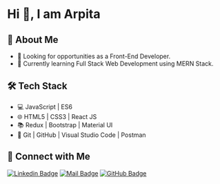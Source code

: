 # Hi 👋, I am Arpita 

## 🙂 About Me

- 🚪 Looking for opportunities as a Front-End Developer.
- 🌱 Currently learning Full Stack Web Development using MERN Stack.

## 🛠 Tech Stack
- 💻 JavaScript | ES6
- 🌐 HTML5 | CSS3 | React JS 
- 📚 Redux | Bootstrap | Material UI
- 🔧 Git | GitHub | Visual Studio Code | Postman

## 🤝 Connect with Me
[![Linkedin Badge](https://img.shields.io/badge/LinkedIn-0077B5?style=for-the-badge&logo=linkedin&logoColor=white)](https://www.linkedin.com/in/arpita-behura-11299823)
[![Mail Badge](https://img.shields.io/badge/Gmail-D14836?style=for-the-badge&logo=gmail&logoColor=white)](mailto:arpitabehura.009@gmail.com)
[![GitHub Badge](https://img.shields.io/badge/GitHub-100000?style=for-the-badge&logo=github&logoColor=white)](https://github.com/arpita009)
